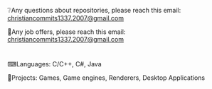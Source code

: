 ❔Any questions about repositories, please reach this email: christiancommits1337.2007@gmail.com

💼Any job offers, please reach this email: christiancommits1337.2007@gmail.com

#

⌨Languages: C/C++, C#, Java

📜Projects: Games, Game engines, Renderers, Desktop Applications
